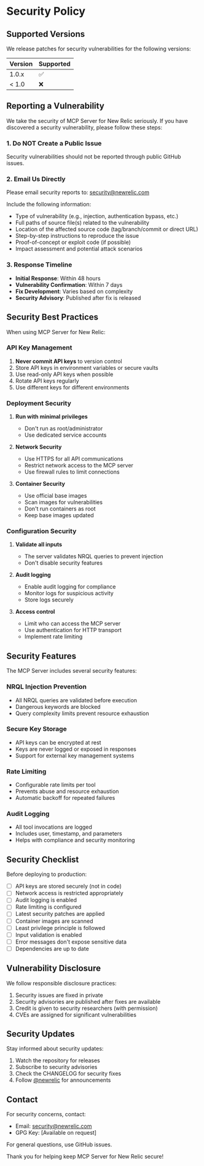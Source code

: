 # Security Policy

## Supported Versions

We release patches for security vulnerabilities for the following versions:

| Version | Supported          |
| ------- | ------------------ |
| 1.0.x   | :white_check_mark: |
| < 1.0   | :x:                |

## Reporting a Vulnerability

We take the security of MCP Server for New Relic seriously. If you have discovered a security vulnerability, please follow these steps:

### 1. Do NOT Create a Public Issue

Security vulnerabilities should not be reported through public GitHub issues.

### 2. Email Us Directly

Please email security reports to: [security@newrelic.com](mailto:security@newrelic.com)

Include the following information:
- Type of vulnerability (e.g., injection, authentication bypass, etc.)
- Full paths of source file(s) related to the vulnerability
- Location of the affected source code (tag/branch/commit or direct URL)
- Step-by-step instructions to reproduce the issue
- Proof-of-concept or exploit code (if possible)
- Impact assessment and potential attack scenarios

### 3. Response Timeline

- **Initial Response**: Within 48 hours
- **Vulnerability Confirmation**: Within 7 days
- **Fix Development**: Varies based on complexity
- **Security Advisory**: Published after fix is released

## Security Best Practices

When using MCP Server for New Relic:

### API Key Management

1. **Never commit API keys** to version control
2. Store API keys in environment variables or secure vaults
3. Use read-only API keys when possible
4. Rotate API keys regularly
5. Use different keys for different environments

### Deployment Security

1. **Run with minimal privileges**
   - Don't run as root/administrator
   - Use dedicated service accounts

2. **Network Security**
   - Use HTTPS for all API communications
   - Restrict network access to the MCP server
   - Use firewall rules to limit connections

3. **Container Security**
   - Use official base images
   - Scan images for vulnerabilities
   - Don't run containers as root
   - Keep base images updated

### Configuration Security

1. **Validate all inputs**
   - The server validates NRQL queries to prevent injection
   - Don't disable security features

2. **Audit logging**
   - Enable audit logging for compliance
   - Monitor logs for suspicious activity
   - Store logs securely

3. **Access control**
   - Limit who can access the MCP server
   - Use authentication for HTTP transport
   - Implement rate limiting

## Security Features

The MCP Server includes several security features:

### NRQL Injection Prevention
- All NRQL queries are validated before execution
- Dangerous keywords are blocked
- Query complexity limits prevent resource exhaustion

### Secure Key Storage
- API keys can be encrypted at rest
- Keys are never logged or exposed in responses
- Support for external key management systems

### Rate Limiting
- Configurable rate limits per tool
- Prevents abuse and resource exhaustion
- Automatic backoff for repeated failures

### Audit Logging
- All tool invocations are logged
- Includes user, timestamp, and parameters
- Helps with compliance and security monitoring

## Security Checklist

Before deploying to production:

- [ ] API keys are stored securely (not in code)
- [ ] Network access is restricted appropriately
- [ ] Audit logging is enabled
- [ ] Rate limiting is configured
- [ ] Latest security patches are applied
- [ ] Container images are scanned
- [ ] Least privilege principle is followed
- [ ] Input validation is enabled
- [ ] Error messages don't expose sensitive data
- [ ] Dependencies are up to date

## Vulnerability Disclosure

We follow responsible disclosure practices:

1. Security issues are fixed in private
2. Security advisories are published after fixes are available
3. Credit is given to security researchers (with permission)
4. CVEs are assigned for significant vulnerabilities

## Security Updates

Stay informed about security updates:

1. Watch the repository for releases
2. Subscribe to security advisories
3. Check the CHANGELOG for security fixes
4. Follow [@newrelic](https://twitter.com/newrelic) for announcements

## Contact

For security concerns, contact:
- Email: security@newrelic.com
- GPG Key: [Available on request]

For general questions, use GitHub issues.

Thank you for helping keep MCP Server for New Relic secure!
